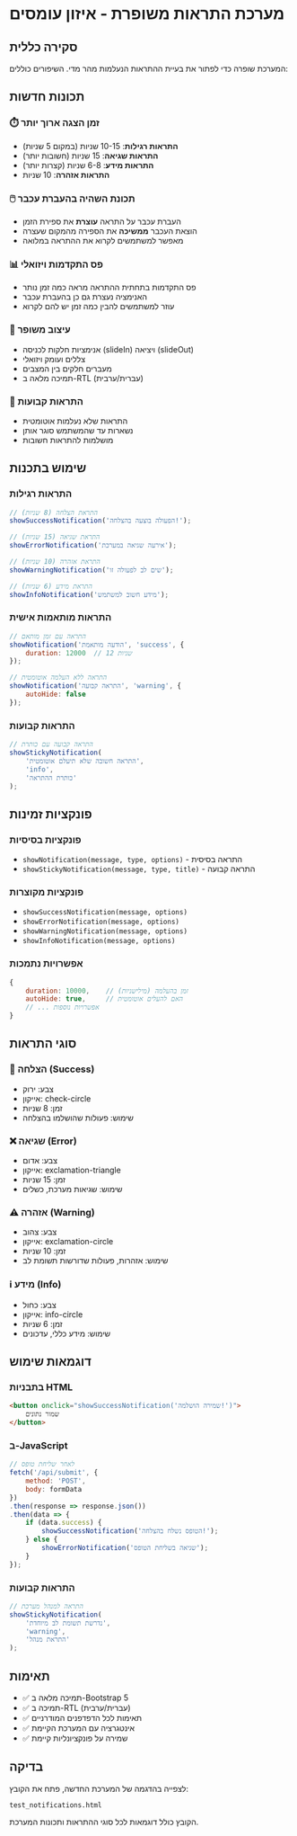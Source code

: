# מערכת התראות משופרת - איזון עומסים

## סקירה כללית

המערכת שופרה כדי לפתור את בעיית ההתראות הנעלמות מהר מדי. השיפורים כוללים:

## תכונות חדשות

### ⏱️ זמן הצגה ארוך יותר
- **התראות רגילות**: 10-15 שניות (במקום 5 שניות)
- **התראות שגיאה**: 15 שניות (חשובות יותר)
- **התראות מידע**: 6-8 שניות (קצרות יותר)
- **התראות אזהרה**: 10 שניות

### 🖱️ תכונת השהיה בהעברת עכבר
- העברת עכבר על התראה **עוצרת** את ספירת הזמן
- הוצאת העכבר **ממשיכה** את הספירה מהמקום שעצרה
- מאפשר למשתמשים לקרוא את ההתראה במלואה

### 📊 פס התקדמות ויזואלי
- פס התקדמות בתחתית ההתראה מראה כמה זמן נותר
- האנימציה נעצרת גם כן בהעברת עכבר
- עוזר למשתמשים להבין כמה זמן יש להם לקרוא

### 🎨 עיצוב משופר
- אנימציות חלקות לכניסה (slideIn) ויציאה (slideOut)
- צללים ועומק ויזואלי
- מעברים חלקים בין המצבים
- תמיכה מלאה ב-RTL (עברית/ערבית)

### 📌 התראות קבועות
- התראות שלא נעלמות אוטומטית
- נשארות עד שהמשתמש סוגר אותן
- מושלמות להתראות חשובות

## שימוש בתכנות

### התראות רגילות
```javascript
// התראת הצלחה (8 שניות)
showSuccessNotification('הפעולה בוצעה בהצלחה!');

// התראת שגיאה (15 שניות)
showErrorNotification('אירעה שגיאה במערכת');

// התראת אזהרה (10 שניות)
showWarningNotification('שים לב לפעולה זו');

// התראת מידע (6 שניות)
showInfoNotification('מידע חשוב למשתמש');
```

### התראות מותאמות אישית
```javascript
// התראה עם זמן מותאם
showNotification('הודעה מותאמת', 'success', {
    duration: 12000  // 12 שניות
});

// התראה ללא העלמה אוטומטית
showNotification('התראה קבועה', 'warning', {
    autoHide: false
});
```

### התראות קבועות
```javascript
// התראה קבועה עם כותרת
showStickyNotification(
    'התראה חשובה שלא תיעלם אוטומטית',
    'info',
    'כותרת ההתראה'
);
```

## פונקציות זמינות

### פונקציות בסיסיות
- `showNotification(message, type, options)` - התראה בסיסית
- `showStickyNotification(message, type, title)` - התראה קבועה

### פונקציות מקוצרות
- `showSuccessNotification(message, options)`
- `showErrorNotification(message, options)`
- `showWarningNotification(message, options)`
- `showInfoNotification(message, options)`

### אפשרויות נתמכות
```javascript
{
    duration: 10000,    // זמן בהעלמה (מילישניות)
    autoHide: true,     // האם להעלים אוטומטית
    // ... אפשרויות נוספות
}
```

## סוגי התראות

### 🎉 הצלחה (Success)
- צבע: ירוק
- אייקון: check-circle
- זמן: 8 שניות
- שימוש: פעולות שהושלמו בהצלחה

### ❌ שגיאה (Error)
- צבע: אדום
- אייקון: exclamation-triangle
- זמן: 15 שניות
- שימוש: שגיאות מערכת, כשלים

### ⚠️ אזהרה (Warning)
- צבע: צהוב
- אייקון: exclamation-circle
- זמן: 10 שניות
- שימוש: אזהרות, פעולות שדורשות תשומת לב

### ℹ️ מידע (Info)
- צבע: כחול
- אייקון: info-circle
- זמן: 6 שניות
- שימוש: מידע כללי, עדכונים

## דוגמאות שימוש

### בתבניות HTML
```html
<button onclick="showSuccessNotification('שמירה הושלמה!')">
    שמור נתונים
</button>
```

### ב-JavaScript
```javascript
// לאחר שליחת טופס
fetch('/api/submit', {
    method: 'POST',
    body: formData
})
.then(response => response.json())
.then(data => {
    if (data.success) {
        showSuccessNotification('הטופס נשלח בהצלחה!');
    } else {
        showErrorNotification('שגיאה בשליחת הטופס');
    }
});
```

### התראות קבועות
```javascript
// התראה למנהל מערכת
showStickyNotification(
    'נדרשת תשומת לב מיוחדת',
    'warning',
    'התראת מנהל'
);
```

## תאימות

- ✅ תמיכה מלאה ב-Bootstrap 5
- ✅ תמיכה ב-RTL (עברית/ערבית)
- ✅ תאימות לכל הדפדפנים המודרניים
- ✅ אינטגרציה עם המערכת הקיימת
- ✅ שמירה על פונקציונליות קיימת

## בדיקה

לצפייה בהדגמה של המערכת החדשה, פתח את הקובץ:
```
test_notifications.html
```

הקובץ כולל דוגמאות לכל סוגי ההתראות ותכונות המערכת.
